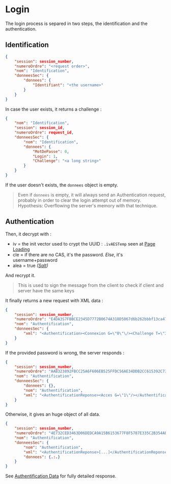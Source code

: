 # Login

The login process is separed in two steps, the identification and the
authentication.

## Identification

```json
{
    "session": session_number,
    "numeroOrdre": "<request order>",
    "nom": "Identification",
    "donneesSec": {
        "donnees": {
            "Identifiant": "<the username>"
        }
    }
}
```

In case the user exists, it returns a challenge :

```json
{
    "nom": "Identification",
    "session": session_id,
    "numeroOrdre": request_id,
    "donneesSec": {
        "nom": "Identification",
        "donnees": {
            "MotDePasse": 0,
            "Login": 1,
            "Challenge": "<a long string>"
        }
    }
}
```

If the user doesn't exists, the `donnees` object is empty.

> Even if `donnees` is empty, it will always send an Authentication request,
probably in order to clear the login attempt out of memory.
> Hypothesis: Overflowing the server's memory with that technique.

## Authentication

Then, it decrypt with :
- iv = the init vector used to crypt the UUID : `.ivAESTemp` seen at [Page Loading](onload.md)
- cle = if there are no CAS, it's the password. *Else*, it's username+password
- alea = true *([Salt](#Salt))*

And recrypt it.

> This is used to sign the message from the client to check if client and
server have the same keys

It finally returns a new request with XML data :

```json
{
    "session": session_number,
    "numeroOrdre": "E4DA3S7FBBCE2345D7772B0674A318D5067d6b262bbbf13ca47dc3eb0d2f2d1e",
    "nom": "Authentification",
    "donneesSec": {
        "xml": "<Authentification><Connexion G=\"0\"\/><Challenge T=\"3\">{long challenge}<\/Challenge><\/Authentification>"
    }
}
```

If the provided password is wrong, the server responds :

```json
{
    "session": session_number,
    "numeroOrdre": "AAB323892FBCC25A6F606EB525FFDC56AE34DDB2CC615392C736759827B7B359",
    "nom": "Authentification",
    "donneesSec": {
        "donnees": {},
        "nom": "Authentification",
        "xml": "<AuthentificationReponse><Acces G=\"1\"/></AuthentificationReponse>"
    }
}
```

Otherwise, it gives an huge object of all data.

```json
{
    "session": session_number,
    "numeroOrdre": "4E732CED3463D06DEDCA9A15B6153677F8F5787E335C2B354ABC0932B7BD524A",
    "nom": "Authentification",
    "donneesSec": {
        "nom": "Authentification",
        "xml": "<AuthentificationReponse>[...]</AuthentificationReponse>",
        "donnees": {.:.}
    }
}
```
See [Authentification Data](authentication-data.md) for fully detailed response.